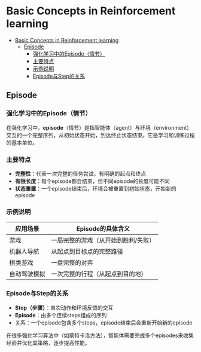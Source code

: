 # Basic Concepts in Reinforcement learning

- [Basic Concepts in Reinforcement learning](#basic-concepts-in-reinforcement-learning)
  - [Episode](#episode)
    - [强化学习中的Episode（情节）](#强化学习中的episode情节)
    - [主要特点](#主要特点)
    - [示例说明](#示例说明)
    - [Episode与Step的关系](#episode与step的关系)

## Episode

### 强化学习中的Episode（情节）

在强化学习中，**episode**（情节）是指智能体（agent）与环境（environment）交互的一个完整序列，从初始状态开始，到达终止状态结束。它是学习和训练过程的基本单位。

### 主要特点

- **完整性**：代表一次完整的任务尝试，有明确的起点和终点
- **有限长度**：每个episode都会结束，但不同episode的长度可能不同
- **状态重置**：一个episode结束后，环境会被重置到初始状态，开始新的episode

### 示例说明

| 应用场景 | Episode的具体含义 |
|---------|-----------------|
| 游戏 | 一局完整的游戏（从开始到胜利/失败） |
| 机器人导航 | 从起点到目标点的完整路径 |
| 棋类游戏 | 一盘完整的对弈 |
| 自动驾驶模拟 | 一次完整的行程（从起点到目的地） |

### Episode与Step的关系

- **Step（步骤）**：单次动作和环境反馈的交互
- **Episode**：由多个连续steps组成的序列
- 关系：一个episode包含多个steps，episode结束后会重新开始新的episode

在很多强化学习算法中（如蒙特卡洛方法），智能体需要完成多个episodes来收集经验并优化其策略，逐步提高性能。



